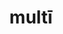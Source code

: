 ---
title: multī
meaning: many
ch: 3
pos: totadjective
femstem: mult
femend: ae
neutstem: mult
neutend: a
derivative: multitude, multiply
---